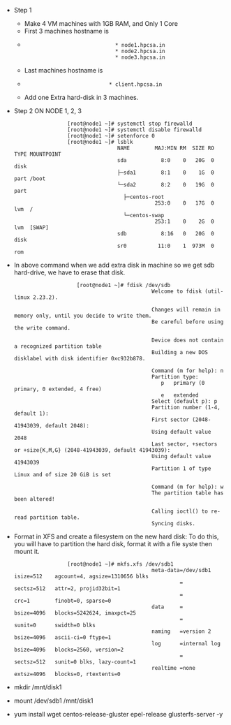  * Step 1
    * Make 4 VM machines with 1GB RAM, and Only 1 Core
    * First 3 machines hostname is
    *                                  * node1.hpcsa.in
      		                           * node2.hpcsa.in
    		                           * node3.hpcsa.in
    * Last machines hostname is
    *                                * client.hpcsa.in
    
    * Add one Extra hard-disk in 3 machines.


 * Step 2 ON NODE 1, 2, 3

                        [root@node1 ~]# systemctl stop firewalld
                        [root@node1 ~]# systemctl disable firewalld
                        [root@node1 ~]# setenforce 0
                        [root@node1 ~]# lsblk
                                        NAME        MAJ:MIN RM  SIZE RO TYPE MOUNTPOINT
                                        sda           8:0    0   20G  0 disk
                                        ├─sda1        8:1    0    1G  0 part /boot
                                        └─sda2        8:2    0   19G  0 part
                                          ├─centos-root
                                                    253:0    0   17G  0 lvm  /
                                          └─centos-swap
                                                    253:1    0    2G  0 lvm  [SWAP]
                                        sdb           8:16   0   20G  0 disk
                                        sr0          11:0    1  973M  0 rom
* In above command when we add extra disk in machine so we get sdb hard-drive, we have to  erase that disk.

                          [root@node1 ~]# fdisk /dev/sdb
                                                  Welcome to fdisk (util-linux 2.23.2).
                                                  
                                                  Changes will remain in memory only, until you decide to write them.
                                                  Be careful before using the write command.
                                                  
                                                  Device does not contain a recognized partition table
                                                  Building a new DOS disklabel with disk identifier 0xc932b878.
                                                  
                                                  Command (m for help): n
                                                  Partition type:
                                                     p   primary (0 primary, 0 extended, 4 free)
                                                     e   extended
                                                  Select (default p): p
                                                  Partition number (1-4, default 1):
                                                  First sector (2048-41943039, default 2048):
                                                  Using default value 2048
                                                  Last sector, +sectors or +size{K,M,G} (2048-41943039, default 41943039):
                                                  Using default value 41943039
                                                  Partition 1 of type Linux and of size 20 GiB is set
                                                  
                                                  Command (m for help): w
                                                  The partition table has been altered!
                                                  
                                                  Calling ioctl() to re-read partition table.
                                                  Syncing disks.
  
* Format in XFS and create a filesystem on the new hard disk: To do this, you will have to partition the hard disk, format it with a file syste then mount it.


      
                       [root@node1 ~]# mkfs.xfs /dev/sdb1
                                                  meta-data=/dev/sdb1              isize=512    agcount=4, agsize=1310656 blks
                                                           =                       sectsz=512   attr=2, projid32bit=1
                                                           =                       crc=1        finobt=0, sparse=0
                                                  data     =                       bsize=4096   blocks=5242624, imaxpct=25
                                                           =                       sunit=0      swidth=0 blks
                                                  naming   =version 2              bsize=4096   ascii-ci=0 ftype=1
                                                  log      =internal log           bsize=4096   blocks=2560, version=2
                                                           =                       sectsz=512   sunit=0 blks, lazy-count=1
                                                  realtime =none                   extsz=4096   blocks=0, rtextents=0
* mkdir /mnt/disk1
        
* mount /dev/sdb1 /mnt/disk1

* yum install wget centos-release-gluster epel-release glusterfs-server -y


